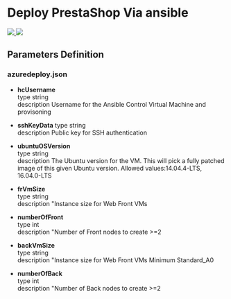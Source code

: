 # Deploy PrestaShop Via ansible

<a href="https://portal.azure.com/#create/Microsoft.Template/uri/https%3A%2F%2Fraw.githubusercontent.com%2Fherveleclerc%2Farm-lamp%2Fmaster%2Fazuredeploy.json" target="_blank">
    <img src="http://azuredeploy.net/deploybutton.png"/>
</a>
<a href="http://armviz.io/#/?load=https%3A%2F%2Fraw.githubusercontent.com%2Fherveleclerc%2Farm-lamp%2Fmaster%2Fazuredeploy.json" target="_blank">
    <img src="http://armviz.io/visualizebutton.png"/>
</a>


## Parameters Definition
### azuredeploy.json

 - **hcUsername**  
   type  string   
   description Username for the Ansible Control Virtual Machine and provisoning  
  
 - **sshKeyData**
   type string  
   description Public key for SSH authentication  
    
  - **ubuntuOSVersion**  
   type string  
     description  The Ubuntu version for the VM. This will pick a fully patched image of this given Ubuntu version. Allowed values:14.04.4-LTS, 16.04.0-LTS  
   
  - **frVmSize**  
    type string  
    description "Instance size for Web Front VMs  
     
  - **numberOfFront**  
   type int  
   description "Number of Front nodes to create >=2  
     
  - **backVmSize**  
    type string  
    description "Instance size for Web Front VMs Minimum Standard_A0  

  - **numberOfBack**   
    type int  
    description "Number of Back nodes to create >=2  
    